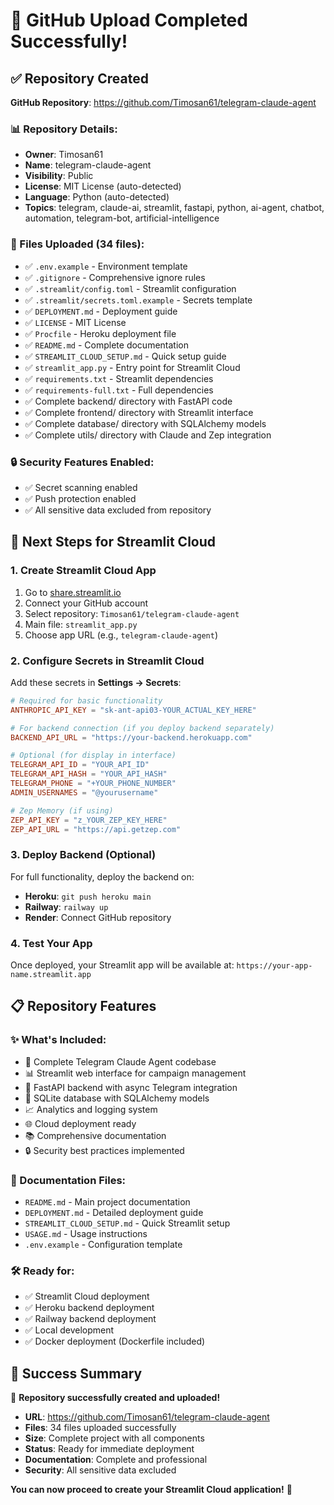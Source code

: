 # 🎉 GitHub Upload Completed Successfully!

## ✅ Repository Created

**GitHub Repository**: https://github.com/Timosan61/telegram-claude-agent

### 📊 Repository Details:
- **Owner**: Timosan61
- **Name**: telegram-claude-agent
- **Visibility**: Public
- **License**: MIT License (auto-detected)
- **Language**: Python (auto-detected)
- **Topics**: telegram, claude-ai, streamlit, fastapi, python, ai-agent, chatbot, automation, telegram-bot, artificial-intelligence

### 📁 Files Uploaded (34 files):
- ✅ `.env.example` - Environment template
- ✅ `.gitignore` - Comprehensive ignore rules
- ✅ `.streamlit/config.toml` - Streamlit configuration
- ✅ `.streamlit/secrets.toml.example` - Secrets template
- ✅ `DEPLOYMENT.md` - Deployment guide
- ✅ `LICENSE` - MIT License
- ✅ `Procfile` - Heroku deployment file
- ✅ `README.md` - Complete documentation
- ✅ `STREAMLIT_CLOUD_SETUP.md` - Quick setup guide
- ✅ `streamlit_app.py` - Entry point for Streamlit Cloud
- ✅ `requirements.txt` - Streamlit dependencies
- ✅ `requirements-full.txt` - Full dependencies
- ✅ Complete backend/ directory with FastAPI code
- ✅ Complete frontend/ directory with Streamlit interface
- ✅ Complete database/ directory with SQLAlchemy models
- ✅ Complete utils/ directory with Claude and Zep integration

### 🔒 Security Features Enabled:
- ✅ Secret scanning enabled
- ✅ Push protection enabled
- ✅ All sensitive data excluded from repository

## 🚀 Next Steps for Streamlit Cloud

### 1. Create Streamlit Cloud App
1. Go to [share.streamlit.io](https://share.streamlit.io)
2. Connect your GitHub account
3. Select repository: `Timosan61/telegram-claude-agent`
4. Main file: `streamlit_app.py`
5. Choose app URL (e.g., `telegram-claude-agent`)

### 2. Configure Secrets in Streamlit Cloud
Add these secrets in **Settings → Secrets**:

```toml
# Required for basic functionality
ANTHROPIC_API_KEY = "sk-ant-api03-YOUR_ACTUAL_KEY_HERE"

# For backend connection (if you deploy backend separately)
BACKEND_API_URL = "https://your-backend.herokuapp.com"

# Optional (for display in interface)
TELEGRAM_API_ID = "YOUR_API_ID"
TELEGRAM_API_HASH = "YOUR_API_HASH"
TELEGRAM_PHONE = "+YOUR_PHONE_NUMBER"
ADMIN_USERNAMES = "@yourusername"

# Zep Memory (if using)
ZEP_API_KEY = "z_YOUR_ZEP_KEY_HERE"
ZEP_API_URL = "https://api.getzep.com"
```

### 3. Deploy Backend (Optional)
For full functionality, deploy the backend on:
- **Heroku**: `git push heroku main`
- **Railway**: `railway up`
- **Render**: Connect GitHub repository

### 4. Test Your App
Once deployed, your Streamlit app will be available at:
`https://your-app-name.streamlit.app`

## 📋 Repository Features

### ✨ What's Included:
- 🤖 Complete Telegram Claude Agent codebase
- 📊 Streamlit web interface for campaign management
- 🔧 FastAPI backend with async Telegram integration
- 💾 SQLite database with SQLAlchemy models
- 📈 Analytics and logging system
- 🌐 Cloud deployment ready
- 📚 Comprehensive documentation
- 🔒 Security best practices implemented

### 📖 Documentation Files:
- `README.md` - Main project documentation
- `DEPLOYMENT.md` - Detailed deployment guide
- `STREAMLIT_CLOUD_SETUP.md` - Quick Streamlit setup
- `USAGE.md` - Usage instructions
- `.env.example` - Configuration template

### 🛠️ Ready for:
- ✅ Streamlit Cloud deployment
- ✅ Heroku backend deployment
- ✅ Railway backend deployment
- ✅ Local development
- ✅ Docker deployment (Dockerfile included)

## 🎯 Success Summary

🎉 **Repository successfully created and uploaded!**

- **URL**: https://github.com/Timosan61/telegram-claude-agent
- **Files**: 34 files uploaded successfully
- **Size**: Complete project with all components
- **Status**: Ready for immediate deployment
- **Documentation**: Complete and professional
- **Security**: All sensitive data excluded

**You can now proceed to create your Streamlit Cloud application!** 🚀